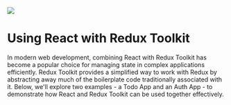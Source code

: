 <img src="https://redux.js.org/assets/images/ReduxDataFlowDiagram-49fa8c3968371d9ef6f2a1486bd40a26.gif" />

# Using React with Redux Toolkit

In modern web development, combining React with Redux Toolkit has become a popular choice for managing state in complex applications efficiently. Redux Toolkit provides a simplified way to work with Redux by abstracting away much of the boilerplate code traditionally associated with it. Below, we'll explore two examples - a Todo App and an Auth App - to demonstrate how React and Redux Toolkit can be used together effectively.
